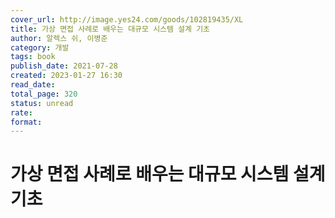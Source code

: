 ```yaml
---
cover_url: http://image.yes24.com/goods/102819435/XL
title: 가상 면접 사례로 배우는 대규모 시스템 설계 기초
author: 알렉스 쉬, 이병준
category: 개발
tags: book
publish_date: 2021-07-28
created: 2023-01-27 16:30
read_date:
total_page: 320
status: unread
rate:
format:
---
```


# 가상 면접 사례로 배우는 대규모 시스템 설계 기초

